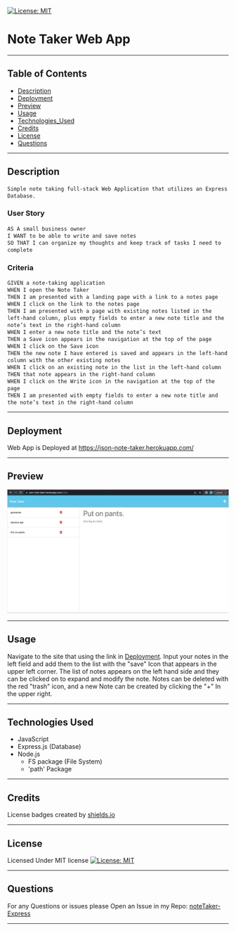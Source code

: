[![License: MIT](https://img.shields.io/badge/License-MIT-yellow.svg)](https://opensource.org/licenses/MIT)
# Note Taker Web App
---
## Table of Contents
  
  * [Description](#Description)
  * [Deployment](#Deployment)
  * [Preview](#preview)
  * [Usage](#usage)
  * [Technologies_Used](#technologies-used)
  * [Credits](#credits)
  * [License](#license)
  * [Questions](#questions)

---
## Description
```
Simple note taking full-stack Web Application that utilizes an Express Database.
```
### User Story

```
AS A small business owner
I WANT to be able to write and save notes
SO THAT I can organize my thoughts and keep track of tasks I need to complete
```

### Criteria

```
GIVEN a note-taking application
WHEN I open the Note Taker
THEN I am presented with a landing page with a link to a notes page
WHEN I click on the link to the notes page
THEN I am presented with a page with existing notes listed in the left-hand column, plus empty fields to enter a new note title and the note’s text in the right-hand column
WHEN I enter a new note title and the note’s text
THEN a Save icon appears in the navigation at the top of the page
WHEN I click on the Save icon
THEN the new note I have entered is saved and appears in the left-hand column with the other existing notes
WHEN I click on an existing note in the list in the left-hand column
THEN that note appears in the right-hand column
WHEN I click on the Write icon in the navigation at the top of the page
THEN I am presented with empty fields to enter a new note title and the note’s text in the right-hand column
```
---
## Deployment

Web App is Deployed at https://json-note-taker.herokuapp.com/

---

## Preview

![Preview](./public/assets/images/Screenshot.png)

---
## Usage
Navigate to the site that using the link in [Deployment](#Deployment). Input your notes in the left field and add them to the list with the "save" Icon that appears in the upper left corner. The list of notes appears on the left hand side and they can be clicked on to expand and modify the note. Notes can be deleted with the red "trash" icon, and a new Note can be created by clicking the "+" In the upper right.

---
## Technologies Used
  - JavaScript
  - Express.js (Database)
  - Node.js
    - FS package (File System)
    - 'path' Package
 
---
## Credits
License badges created by [shields.io](https://shields.io/)

---
## License
Licensed Under MIT license
[![License: MIT](https://img.shields.io/badge/License-MIT-yellow.svg)](https://opensource.org/licenses/MIT)

---
## Questions
For any Questions or issues please Open an Issue in my Repo: [noteTaker-Express](https://github.com/Zed-CSP/noteTaker-Express)

---

